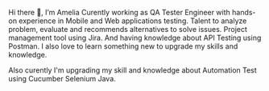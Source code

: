 Hi there 👋, I’m Amelia
Curently working as QA Tester Engineer with hands-on experience in Mobile and Web applications testing. Talent to analyze problem, evaluate and recommends alternatives to solve issues. Project management tool using Jira. And having knowledge about API Testing using Postman. I also love to learn something new to upgrade my skills and knowledge.

Also curently I'm upgrading my skill and knowledge about Automation Test using Cucumber Selenium Java.

